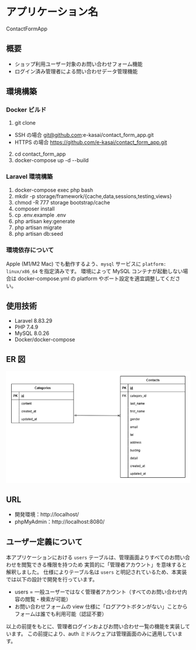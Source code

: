 # アプリケーション名

ContactFormApp

## 概要

- ショップ利用ユーザー対象のお問い合わせフォーム機能
- ログイン済み管理者による問い合わせデータ管理機能

## 環境構築

### Docker ビルド

1. git clone

- SSH の場合
  git@github.com:e-kasai/contact_form_app.git
- HTTPS の場合
  https://github.com/e-kasai/contact_form_app.git

2. cd contact_form_app
3. docker-compose up -d --build

### Laravel 環境構築

1. docker-compose exec php bash
2. mkdir -p storage/framework/{cache,data,sessions,testing,views}
3. chmod -R 777 storage bootstrap/cache
4. composer install
5. cp .env.example .env
6. php artisan key:generate
7. php artisan migrate
8. php artisan db:seed

### 環境依存について

Apple (M1/M2 Mac) でも動作するよう、`mysql` サービスに `platform: linux/x86_64` を指定済みです。
環境によって MySQL コンテナが起動しない場合は docker-compose.yml の platform やポート設定を適宜調整してください。

## 使用技術

- Laravel 8.83.29
- PHP 7.4.9
- MySQL 8.0.26
- Docker/docker-compose

## ER 図

![ER図](./docs/er.png)

## URL

- 開発環境：http://localhost/
- phpMyAdmin：http://localhost:8080/

## ユーザー定義について

本アプリケーションにおける `users` テーブルは、管理画面よりすべてのお問い合わせを閲覧できる権限を持つため
実質的に「管理者アカウント」を意味すると解釈しました。
仕様によりテーブル名は `users` と明記されているため、本実装では以下の設計で開発を行っています。

- users = 一般ユーザーではなく管理者アカウント（すべてのお問い合わせ内容の閲覧・検索が可能）
- お問い合わせフォームの view 仕様に「ログアウトボタンがない」ことからフォームは誰でも利用可能（認証不要）

以上の前提をもとに、管理者ログインおよびお問い合わせ一覧の機能を実装しています。
この前提により、auth ミドルウェアは管理画面のみに適用しています。
